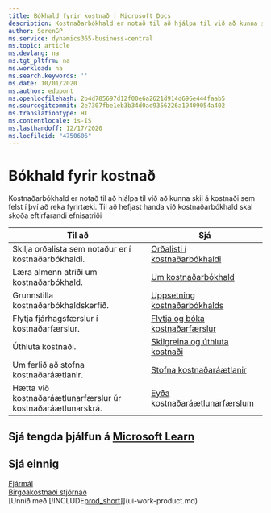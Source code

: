 ```yaml
---
title: Bókhald fyrir kostnað | Microsoft Docs
description: Kostnaðarbókhald er notað til að hjálpa til við að kunna skil á kostnaði sem felst í því að reka fyrirtæki. Til að hefjast handa við kostnaðarbókhald skal skoða eftirfarandi efnisatriði
author: SorenGP
ms.service: dynamics365-business-central
ms.topic: article
ms.devlang: na
ms.tgt_pltfrm: na
ms.workload: na
ms.search.keywords: ''
ms.date: 10/01/2020
ms.author: edupont
ms.openlocfilehash: 2b4d785697d12f00e6a2621d914d696e444faab5
ms.sourcegitcommit: 2e7307fbe1eb3b34d0ad9356226a19409054a402
ms.translationtype: HT
ms.contentlocale: is-IS
ms.lasthandoff: 12/17/2020
ms.locfileid: "4750606"
---
```

# <a name="accounting-for-costs"></a>Bókhald fyrir kostnað
Kostnaðarbókhald er notað til að hjálpa til við að kunna skil á kostnaði sem felst í því að reka fyrirtæki. Til að hefjast handa við kostnaðarbókhald skal skoða eftirfarandi efnisatriði  

|Til að|Sjá|  
|--------|---------|  
|Skilja orðalista sem notaður er í kostnaðarbókhaldi.|[Orðalisti í kostnaðarbókhaldi](finance-terminology-in-cost-accounting.md)|  
|Læra almenn atriði um kostnaðarbókhald.|[Um kostnaðarbókhald](finance-about-cost-accounting.md)|  
|Grunnstilla kostnaðarbókhaldskerfið.|[Uppsetning kostnaðarbókhalds](finance-set-up-cost-accounting.md)|  
|Flytja fjárhagsfærslur í kostnaðarfærslur.|[Flytja og bóka kostnaðarfærslur](finance-transfer-and-post-cost-entries.md)|  
|Úthluta kostnaði.|[Skilgreina og úthluta kostnaði](finance-define-and-allocate-costs.md)|  
|Um ferlið að stofna kostnaðaráætlanir.|[Stofna kostnaðaráætlanir](finance-create-cost-budgets.md)|
|Hætta við kostnaðaráætlunarfærslur úr kostnaðaráætlunarskrá.|[Eyða kostnaðaráætlunarfærslum](finance-how-to-delete-cost-budget-entries.md)|

## <a name="see-related-training-at-microsoft-learn"></a>Sjá tengda þjálfun á [Microsoft Learn](/learn/paths/use-cost-accounting-dynamics-365-business-central/)

## <a name="see-also"></a>Sjá einnig  
[Fjármál](finance.md)  
[Birgðakostnaði stjórnað](finance-manage-inventory-costs.md)  
[Unnið með [!INCLUDE[prod_short](includes/prod_short.md)]](ui-work-product.md)
